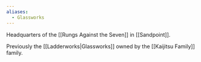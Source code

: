 ```yaml
---
aliases:
  - Glassworks
---
```


Headquarters of the [[Rungs Against the Seven]] in [[Sandpoint]].

Previously the [[Ladderworks|Glassworks]] owned by the [[Kaijitsu Family]] family.